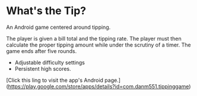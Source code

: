 # What's the Tip?

An Android game centered around tipping.

The player is given a bill total and the tipping rate. The player must then calculate the proper tipping amount while under the scrutiny of a timer. The game ends after five rounds.

* Adjustable difficulty settings
* Persistent high scores.

[Click this ling to visit the app's Android page.] (https://play.google.com/store/apps/details?id=com.danm551.tippinggame)
